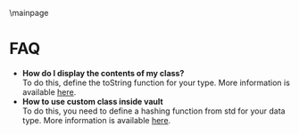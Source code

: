 \mainpage

# FAQ
* **How do I display the contents of my class?**  
To do this, define the toString function for your type. More information is available [here](group___to_string.html).
* **How to use custom class inside vault**  
To do this, you need to define a hashing function from std for your data type. More information is available [here](md__pages_2_custom_type.html).